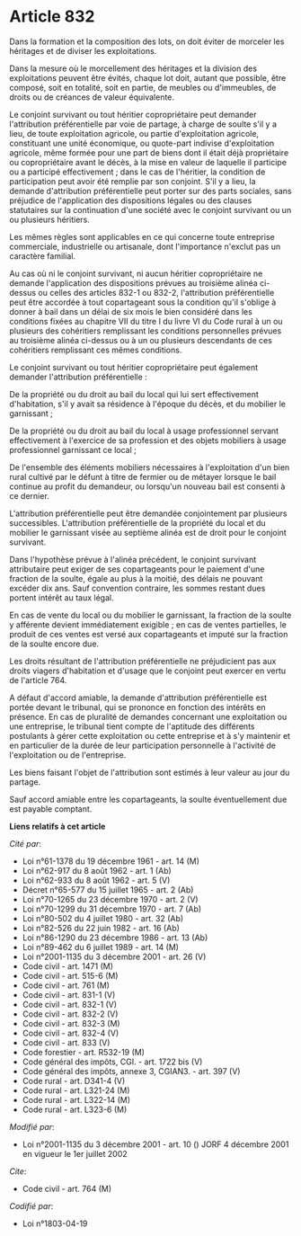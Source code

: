 # Article 832

Dans la formation et la composition des lots, on doit éviter de morceler les héritages et de diviser les exploitations.

Dans la mesure où le morcellement des héritages et la division des exploitations peuvent être évités, chaque lot doit, autant
que possible, être composé, soit en totalité, soit en partie, de meubles ou d'immeubles, de droits ou de créances de valeur
équivalente.

Le conjoint survivant ou tout héritier copropriétaire peut demander l'attribution préférentielle par voie de partage, à
charge de soulte s'il y a lieu, de toute exploitation agricole, ou partie d'exploitation agricole, constituant une unité
économique, ou quote-part indivise d'exploitation agricole, même formée pour une part de biens dont il était déjà
propriétaire ou copropriétaire avant le décès, à la mise en valeur de laquelle il participe ou a participé effectivement ;
dans le cas de l'héritier, la condition de participation peut avoir été remplie par son conjoint. S'il y a lieu, la demande
d'attribution préférentielle peut porter sur des parts sociales, sans préjudice de l'application des dispositions légales ou
des clauses statutaires sur la continuation d'une société avec le conjoint survivant ou un ou plusieurs héritiers.

Les mêmes règles sont applicables en ce qui concerne toute entreprise commerciale, industrielle ou artisanale, dont
l'importance n'exclut pas un caractère familial.

Au cas où ni le conjoint survivant, ni aucun héritier copropriétaire ne demande l'application des dispositions prévues au
troisième alinéa ci-dessus ou celles des articles 832-1 ou 832-2, l'attribution préférentielle peut être accordée à tout
copartageant sous la condition qu'il s'oblige à donner à bail dans un délai de six mois le bien considéré dans les conditions
fixées au chapitre VII du titre I du livre VI du Code rural à un ou plusieurs des cohéritiers remplissant les conditions
personnelles prévues au troisième alinéa ci-dessus ou à un ou plusieurs descendants de ces cohéritiers remplissant ces mêmes
conditions.

Le conjoint survivant ou tout héritier copropriétaire peut également demander l'attribution préférentielle :

De la propriété ou du droit au bail du local qui lui sert effectivement d'habitation, s'il y avait sa résidence à l'époque du
décès, et du mobilier le garnissant ;

De la propriété ou du droit au bail du local à usage professionnel servant effectivement à l'exercice de sa profession et des
objets mobiliers à usage professionnel garnissant ce local ;

De l'ensemble des éléments mobiliers nécessaires à l'exploitation d'un bien rural cultivé par le défunt à titre de fermier ou
de métayer lorsque le bail continue au profit du demandeur, ou lorsqu'un nouveau bail est consenti à ce dernier.

L'attribution préférentielle peut être demandée conjointement par plusieurs successibles. L'attribution préférentielle de la
propriété du local et du mobilier le garnissant visée au septième alinéa est de droit pour le conjoint survivant.

Dans l'hypothèse prévue à l'alinéa précédent, le conjoint survivant attributaire peut exiger de ses copartageants pour le
paiement d'une fraction de la soulte, égale au plus à la moitié, des délais ne pouvant excéder dix ans. Sauf convention
contraire, les sommes restant dues portent intérêt au taux légal.

En cas de vente du local ou du mobilier le garnissant, la fraction de la soulte y afférente devient immédiatement exigible ;
en cas de ventes partielles, le produit de ces ventes est versé aux copartageants et imputé sur la fraction de la soulte
encore due.

Les droits résultant de l'attribution préférentielle ne préjudicient pas aux droits viagers d'habitation et d'usage que le
conjoint peut exercer en vertu de l'article 764.

A défaut d'accord amiable, la demande d'attribution préférentielle est portée devant le tribunal, qui se prononce en fonction
des intérêts en présence. En cas de pluralité de demandes concernant une exploitation ou une entreprise, le tribunal tient
compte de l'aptitude des différents postulants à gérer cette exploitation ou cette entreprise et à s'y maintenir et en
particulier de la durée de leur participation personnelle à l'activité de l'exploitation ou de l'entreprise.

Les biens faisant l'objet de l'attribution sont estimés à leur valeur au jour du partage.

Sauf accord amiable entre les copartageants, la soulte éventuellement due est payable comptant.

**Liens relatifs à cet article**

_Cité par_:

  - Loi n°61-1378 du 19 décembre 1961 - art. 14 (M)
  - Loi n°62-917 du 8 août 1962 - art. 1 (Ab)
  - Loi n°62-933 du 8 août 1962 - art. 5 (V)
  - Décret n°65-577 du 15 juillet 1965 - art. 2 (Ab)
  - Loi n°70-1265 du 23 décembre 1970 - art. 2 (V)
  - Loi n°70-1299 du 31 décembre 1970 - art. 7 (Ab)
  - Loi n°80-502 du 4 juillet 1980 - art. 32 (Ab)
  - Loi n°82-526 du 22 juin 1982 - art. 16 (Ab)
  - Loi n°86-1290 du 23 décembre 1986 - art. 13 (Ab)
  - Loi n°89-462 du 6 juillet 1989 - art. 14 (M)
  - Loi n°2001-1135 du 3 décembre 2001 - art. 26 (V)
  - Code civil - art. 1471 (M)
  - Code civil - art. 515-6 (M)
  - Code civil - art. 761 (M)
  - Code civil - art. 831-1 (V)
  - Code civil - art. 832-1 (V)
  - Code civil - art. 832-2 (V)
  - Code civil - art. 832-3 (M)
  - Code civil - art. 832-4 (V)
  - Code civil - art. 833 (V)
  - Code forestier - art. R532-19 (M)
  - Code général des impôts, CGI. - art. 1722 bis (V)
  - Code général des impôts, annexe 3, CGIAN3. - art. 397 (V)
  - Code rural - art. D341-4 (V)
  - Code rural - art. L321-24 (M)
  - Code rural - art. L322-14 (M)
  - Code rural - art. L323-6 (M)

_Modifié par_:

  - Loi n°2001-1135 du 3 décembre 2001 - art. 10 () JORF 4 décembre 2001 en vigueur le 1er juillet 2002

_Cite_:

  - Code civil - art. 764 (M)

_Codifié par_:

  - Loi n°1803-04-19
